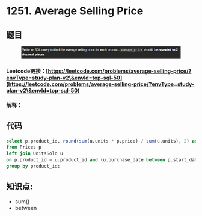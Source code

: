 # 1251. Average Selling Price

## 题目

<figure><img src="../../.gitbook/assets/image (4) (1) (1) (1) (1).png" alt=""><figcaption></figcaption></figure>

#### Leetcode链接：[https://leetcode.com/problems/average-selling-price/?envType=study-plan-v2\&envId=top-sql-50](https://leetcode.com/problems/average-selling-price/?envType=study-plan-v2\&envId=top-sql-50)

#### 解释：

## 代码

```sql
select p.product_id, round(sum(u.units * p.price) / sum(u.units), 2) as average_price
from Prices p
left join UnitsSold u
on p.product_id = u.product_id and (u.purchase_date between p.start_date and p.end_date)
group by product_id;
```

## **知识点:**&#x20;

* sum()
* between
